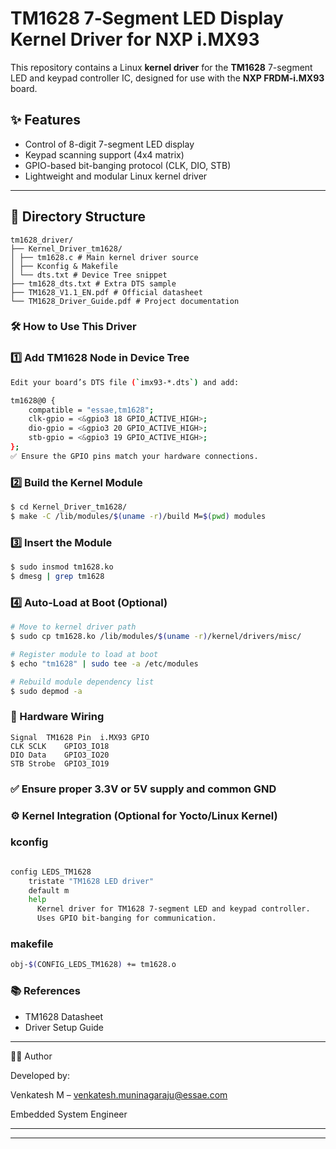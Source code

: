 # TM1628 7‑Segment LED Display Kernel Driver for NXP i.MX93

This repository contains a Linux **kernel driver** for the **TM1628** 7-segment LED and keypad controller IC, designed for use with the **NXP FRDM-i.MX93** board.

## ✨ Features

- Control of 8-digit 7-segment LED display
- Keypad scanning support (4x4 matrix)
- GPIO-based bit-banging protocol (CLK, DIO, STB)
- Lightweight and modular Linux kernel driver

---

## 📁 Directory Structure

```text
tm1628_driver/
├── Kernel_Driver_tm1628/
│ ├── tm1628.c # Main kernel driver source
│ ├── Kconfig & Makefile
│ └── dts.txt # Device Tree snippet
├── tm1628_dts.txt # Extra DTS sample
├── TM1628_V1.1_EN.pdf # Official datasheet
└── TM1628_Driver_Guide.pdf # Project documentation
```

### 🛠️ How to Use This Driver

### 1️⃣ Add TM1628 Node in Device Tree

```bash
Edit your board’s DTS file (`imx93-*.dts`) and add:

tm1628@0 {
    compatible = "essae,tm1628";
    clk-gpio = <&gpio3 18 GPIO_ACTIVE_HIGH>;
    dio-gpio = <&gpio3 20 GPIO_ACTIVE_HIGH>;
    stb-gpio = <&gpio3 19 GPIO_ACTIVE_HIGH>;
};
✅ Ensure the GPIO pins match your hardware connections.
```
### 2️⃣ Build the Kernel Module

```bash
$ cd Kernel_Driver_tm1628/
$ make -C /lib/modules/$(uname -r)/build M=$(pwd) modules
```

### 3️⃣ Insert the Module

```bash
$ sudo insmod tm1628.ko
$ dmesg | grep tm1628
```

### 4️⃣ Auto-Load at Boot (Optional)

```bash
# Move to kernel driver path
$ sudo cp tm1628.ko /lib/modules/$(uname -r)/kernel/drivers/misc/

# Register module to load at boot
$ echo "tm1628" | sudo tee -a /etc/modules

# Rebuild module dependency list
$ sudo depmod -a
```

### 🔌 Hardware Wiring
```text
Signal	TM1628 Pin	i.MX93 GPIO
CLK	SCLK	GPIO3_IO18
DIO	Data	GPIO3_IO20
STB	Strobe	GPIO3_IO19
```

### ✅ Ensure proper 3.3V or 5V supply and common GND

### ⚙️ Kernel Integration (Optional for Yocto/Linux Kernel)

### kconfig
```bash

config LEDS_TM1628
    tristate "TM1628 LED driver"
    default m
    help
      Kernel driver for TM1628 7-segment LED and keypad controller.
      Uses GPIO bit-banging for communication.
```

### makefile

```bash
obj-$(CONFIG_LEDS_TM1628) += tm1628.o
```

### 📚 References

- TM1628 Datasheet
- Driver Setup Guide

---

👨‍💼 Author

Developed by:

Venkatesh M – venkatesh.muninagaraju@essae.com

Embedded System Engineer

---
---

